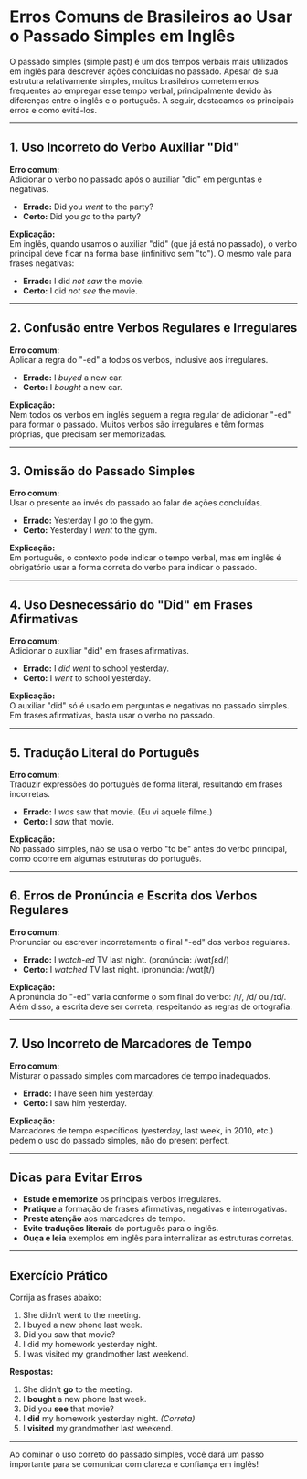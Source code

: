 
# Erros Comuns de Brasileiros ao Usar o Passado Simples em Inglês

O passado simples (simple past) é um dos tempos verbais mais utilizados em inglês para descrever ações concluídas no passado. Apesar de sua estrutura relativamente simples, muitos brasileiros cometem erros frequentes ao empregar esse tempo verbal, principalmente devido às diferenças entre o inglês e o português. A seguir, destacamos os principais erros e como evitá-los.

---

## 1. Uso Incorreto do Verbo Auxiliar "Did"

**Erro comum:**  
Adicionar o verbo no passado após o auxiliar "did" em perguntas e negativas.

- **Errado:** Did you *went* to the party?
- **Certo:** Did you *go* to the party?

**Explicação:**  
Em inglês, quando usamos o auxiliar "did" (que já está no passado), o verbo principal deve ficar na forma base (infinitivo sem "to"). O mesmo vale para frases negativas:

- **Errado:** I did *not saw* the movie.
- **Certo:** I did *not see* the movie.

---

## 2. Confusão entre Verbos Regulares e Irregulares

**Erro comum:**  
Aplicar a regra do "-ed" a todos os verbos, inclusive aos irregulares.

- **Errado:** I *buyed* a new car.
- **Certo:** I *bought* a new car.

**Explicação:**  
Nem todos os verbos em inglês seguem a regra regular de adicionar "-ed" para formar o passado. Muitos verbos são irregulares e têm formas próprias, que precisam ser memorizadas.

---

## 3. Omissão do Passado Simples

**Erro comum:**  
Usar o presente ao invés do passado ao falar de ações concluídas.

- **Errado:** Yesterday I *go* to the gym.
- **Certo:** Yesterday I *went* to the gym.

**Explicação:**  
Em português, o contexto pode indicar o tempo verbal, mas em inglês é obrigatório usar a forma correta do verbo para indicar o passado.

---

## 4. Uso Desnecessário do "Did" em Frases Afirmativas

**Erro comum:**  
Adicionar o auxiliar "did" em frases afirmativas.

- **Errado:** I *did went* to school yesterday.
- **Certo:** I *went* to school yesterday.

**Explicação:**  
O auxiliar "did" só é usado em perguntas e negativas no passado simples. Em frases afirmativas, basta usar o verbo no passado.

---

## 5. Tradução Literal do Português

**Erro comum:**  
Traduzir expressões do português de forma literal, resultando em frases incorretas.

- **Errado:** I *was* saw that movie. (Eu vi aquele filme.)
- **Certo:** I *saw* that movie.

**Explicação:**  
No passado simples, não se usa o verbo "to be" antes do verbo principal, como ocorre em algumas estruturas do português.

---

## 6. Erros de Pronúncia e Escrita dos Verbos Regulares

**Erro comum:**  
Pronunciar ou escrever incorretamente o final "-ed" dos verbos regulares.

- **Errado:** I *watch-ed* TV last night. (pronúncia: /wɑtʃɛd/)
- **Certo:** I *watched* TV last night. (pronúncia: /wɑtʃt/)

**Explicação:**  
A pronúncia do "-ed" varia conforme o som final do verbo: /t/, /d/ ou /ɪd/. Além disso, a escrita deve ser correta, respeitando as regras de ortografia.

---

## 7. Uso Incorreto de Marcadores de Tempo

**Erro comum:**  
Misturar o passado simples com marcadores de tempo inadequados.

- **Errado:** I have seen him yesterday.
- **Certo:** I saw him yesterday.

**Explicação:**  
Marcadores de tempo específicos (yesterday, last week, in 2010, etc.) pedem o uso do passado simples, não do present perfect.

---

## Dicas para Evitar Erros

- **Estude e memorize** os principais verbos irregulares.
- **Pratique** a formação de frases afirmativas, negativas e interrogativas.
- **Preste atenção** aos marcadores de tempo.
- **Evite traduções literais** do português para o inglês.
- **Ouça e leia** exemplos em inglês para internalizar as estruturas corretas.

---

## Exercício Prático

Corrija as frases abaixo:

1. She didn’t went to the meeting.
2. I buyed a new phone last week.
3. Did you saw that movie?
4. I did my homework yesterday night.
5. I was visited my grandmother last weekend.

**Respostas:**

1. She didn’t **go** to the meeting.
2. I **bought** a new phone last week.
3. Did you **see** that movie?
4. I **did** my homework yesterday night. *(Correta)*
5. I **visited** my grandmother last weekend.

---

Ao dominar o uso correto do passado simples, você dará um passo importante para se comunicar com clareza e confiança em inglês!
```
